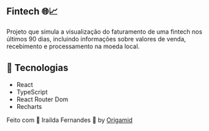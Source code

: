 ## Fintech 🌐📈

Projeto que simula a visualização do faturamento de uma fintech nos últimos 90 dias, incluindo informações sobre valores de venda, recebimento e processamento na moeda local.

## 🚀 Tecnologias

- React
- TypeScript
- React Router Dom
- Recharts


Feito com &#x1F49C; Irailda Fernandes &#x1F43B; by <a href="https://www.origamid.com/">Origamid</a>
